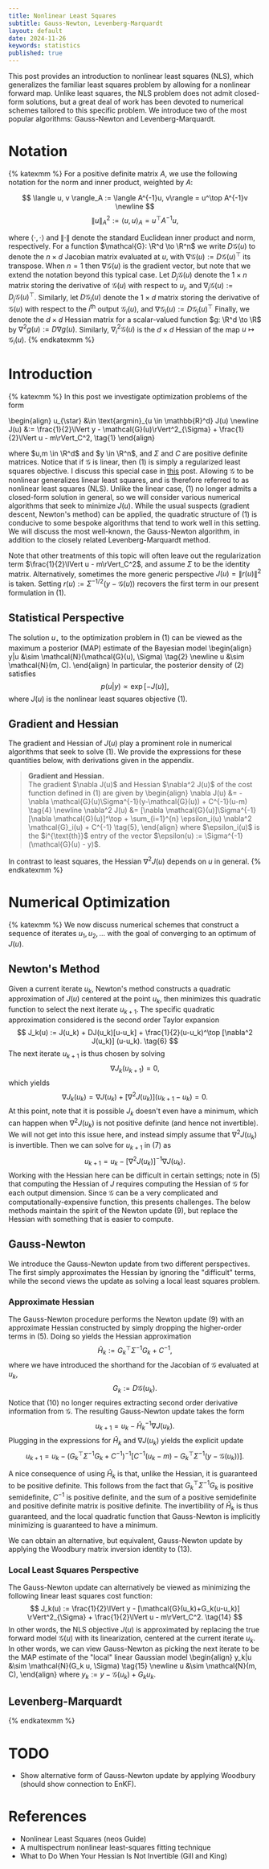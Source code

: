 ```yaml
---
title: Nonlinear Least Squares
subtitle: Gauss-Newton, Levenberg-Marquardt
layout: default
date: 2024-11-26
keywords: statistics
published: true
---
```


This post provides an introduction to nonlinear least squares (NLS), which
generalizes the familiar least squares problem by allowing for a nonlinear
forward map. Unlike least squares, the NLS problem does not admit closed-form
solutions, but a great deal of work has been devoted to numerical schemes
tailored to this specific problem. We introduce two of the most popular
algorithms: Gauss-Newton and Levenberg-Marquardt.

# Notation
{% katexmm %}
For a positive definite matrix $A$, we use the following notation for
the norm and inner product, weighted by $A$:

$$
\langle u, v \rangle_A := \langle A^{-1}u, v\rangle = u^\top A^{-1}v \newline
$$
$$
\lVert u \rVert^2_{A} := \langle u, u\rangle_{A} = u^\top A^{-1}u,
$$

where $\langle \cdot, \cdot \rangle$ and $\lVert \cdot \rVert$ denote the standard
Euclidean inner product and norm, respectively. For a function
$\mathcal{G}: \R^d \to \R^n$ we write $D\mathcal{G}(u)$ to denote
the $n \times d$ Jacobian matrix evaluated at $u$, with
$\nabla \mathcal{G}(u) := D\mathcal{G}(u)^\top$ its transpose. When $n=1$ then
$\nabla \mathcal{G}(u)$ is the gradient vector, but note that we extend the
notation beyond this typical case. Let $D_j\mathcal{G}(u)$ denote the $1 \times n$
matrix storing the derivative of $\mathcal{G}(u)$ with respect to $u_j$, and
$\nabla_j \mathcal{G}(u) := D_j\mathcal{G}(u)^\top$. Similarly, let $D\mathcal{G}_i(u)$ denote
the $1 \times d$ matrix storing the derivative of $\mathcal{G}(u)$ with respect to
the $i^{\text{th}}$ output $\mathcal{G}_i(u)$, and $\nabla \mathcal{G}_i(u) := D\mathcal{G}_i(u)^\top$
Finally, we denote the $d \times d$ Hessian matrix for a scalar-valued
function $g: \R^d \to \R$ by $\nabla^2 g(u) := D\nabla g(u)$.
Similarly, $\nabla^2_i \mathcal{G}(u)$ is the $d \times d$ Hessian of the map
$u \mapsto \mathcal{G}_i(u)$.
{% endkatexmm %}

# Introduction
{% katexmm %}
In this post we investigate optimization problems of the form

\begin{align}
u_{\star} &\in \text{argmin}\_{u \in \mathbb{R}^d} J(u) \newline
J(u) &:= \frac{1}{2}\lVert y - \mathcal{G}(u)\rVert^2_{\Sigma} + \frac{1}{2}\lVert u - m\rVert_C^2, \tag{1}
\end{align}

where $u,m \in \R^d$ and $y \in \R^n$, and $\Sigma$ and $C$ are positive
definite matrices. Notice that if $\mathcal{G}$ is linear, then (1) is simply
a regularized least squares objective. I discuss this special case in
[this](https://arob5.github.io/blog/2024/07/03/lin-Gauss/) post.
Allowing $\mathcal{G}$ to be nonlinear
generalizes linear least squares, and is therefore referred to as nonlinear
least squares (NLS). Unlike the linear case, (1) no longer admits a closed-form
solution in general, so we will consider various numerical algorithms that
seek to minimize $J(u)$. While the usual suspects (gradient descent, Newton's
method) can be applied, the quadratic structure of (1) is conducive to some
bespoke algorithms that tend to work well in this setting. We will discuss the
most well-known, the Gauss-Newton algorithm, in addition to the closely related
Levenberg-Marquardt method.

Note that other treatments of this topic will often leave out the regularization
term $\frac{1}{2}\lVert u - m\rVert_C^2$, and assume $\Sigma$ to be the identity
matrix. Alternatively, sometimes the more generic perspective
$J(u) = \lVert r(u) \rVert^2$ is taken. Setting
$r(u) := \Sigma^{-1/2}(y - \mathcal{G}(u))$ recovers the first term in our
present formulation in (1).

## Statistical Perspective
The solution $u_{\star}$ to the optimization problem in (1) can be viewed
as the maximum a posterior (MAP) estimate of the Bayesian model
\begin{align}
y|u &\sim \mathcal{N}(\mathcal{G}(u), \Sigma) \tag{2} \newline
u &\sim \mathcal{N}(m, C).
\end{align}
In particular, the posterior density of (2) satisfies
$$
p(u|y) \propto \exp\left[-J(u)\right], \tag{3}
$$
where $J(u)$ is the nonlinear least squares objective (1).

## Gradient and Hessian
The gradient and Hessian of $J(u)$ play a prominent role in numerical
algorithms that seek to solve (1). We provide the expressions for these
quantities below, with derivations given in the appendix.
<blockquote>
  <p><strong>Gradient and Hessian.</strong> <br>
  The gradient $\nabla J(u)$ and Hessian $\nabla^2 J(u)$ of the cost function
  defined in (1) are given by
  \begin{align}
  \nabla J(u) &= -\nabla \mathcal{G}(u)\Sigma^{-1}(y-\mathcal{G}(u)) + C^{-1}(u-m) \tag{4} \newline
  \nabla^2 J(u) &= [\nabla \mathcal{G}(u)]\Sigma^{-1}[\nabla \mathcal{G}(u)]^\top  +
  \sum_{i=1}^{n} \epsilon_i(u) \nabla^2 \mathcal{G}_i(u) + C^{-1} \tag{5},
  \end{align}
  where $\epsilon_i(u)$ is the $i^{\text{th}}$ entry of the vector
  $\epsilon(u) := \Sigma^{-1}(\mathcal{G}(u) - y)$.
  </p>
</blockquote>

In contrast to least squares, the Hessian $\nabla^2 J(u)$ depends on $u$ in
general.
{% endkatexmm %}

# Numerical Optimization
{% katexmm %}
We now discuss numerical schemes that construct a sequence of iterates
$u_1, u_2, \dots$ with the goal of converging to an optimum of $J(u)$.

## Newton's Method
Given a current iterate $u_k$, Newton's method constructs a quadratic
approximation of $J(u)$ centered at the point $u_k$, then minimizes this
quadratic function to select the next iterate $u_{k+1}$. The specific
quadratic approximation considered is the second order Taylor expansion
$$
J_k(u) := J(u_k) + DJ(u_k)[u-u_k] + \frac{1}{2}(u-u_k)^\top [\nabla^2 J(u_k)] (u-u_k). \tag{6}
$$
The next iterate $u_{k+1}$ is thus chosen by solving
$$
\nabla J_k(u_{k+1}) = 0, \tag{7}
$$
which yields
$$
\nabla J_k(u_k) = \nabla J(u_k) + [\nabla^2 J(u_k)] (u_{k+1}-u_k) = 0. \tag{8}
$$
At this point, note that it is possible $J_k$ doesn't even have a minimum,
which can happen when $\nabla^2 J(u_k)$ is not positive definite (and hence
not invertible). We will not get into this
issue here, and instead simply assume that $\nabla^2 J(u_k)$ is invertible. Then
we can solve for $u_{k+1}$ in (7) as
$$
u_{k+1} = u_k - [\nabla^2 J(u_k)]^{-1} \nabla J(u_k). \tag{9}
$$
Working with the Hessian here can be difficult in certain settings; note in
(5) that computing the Hessian of $J$ requires computing the Hessian of
$\mathcal{G}$ for each output dimension. Since $\mathcal{G}$ can be a very
complicated and computationally-expensive function, this presents challenges.
The below methods maintain the spirit of the Newton update (9), but replace
the Hessian with something that is easier to compute.

## Gauss-Newton
We introduce the Gauss-Newton update from two different perspectives. The
first simply approximates the Hessian by ignoring the "difficult" terms, while
the second views the update as solving a local least squares problem.

### Approximate Hessian
The Gauss-Newton procedure performs the Newton update (9) with an approximate
Hessian constructed by simply dropping the higher-order terms in (5).
Doing so yields the Hessian approximation
$$
\hat{H}_k := G_k^\top \Sigma^{-1}G_k + C^{-1}, \tag{10}
$$
where we have introduced the shorthand for the Jacobian of $\mathcal{G}$
evaluated at $u_k$,
$$
G_k := D\mathcal{G}(u_k). \tag{11}
$$
Notice that (10) no longer requires extracting second order derivative
information from $\mathcal{G}$. The resulting Gauss-Newton update takes the form
$$
u_{k+1} = u_k - \hat{H}_k^{-1} \nabla J(u_k). \tag{12}
$$
Plugging in the expressions for $\hat{H}_k$ and $\nabla J(u_k)$ yields the
explicit update
$$
u_{k+1}
= u_k - \left(G_k^\top \Sigma^{-1}G_k + C^{-1} \right)^{-1} \left[C^{-1}(u_k-m) - G_k^\top \Sigma^{-1}(y-\mathcal{G}(u_k)) \right]. \tag{13}
$$

A nice consequence of using $\hat{H}_k$ is that, unlike the Hessian, it is
guaranteed to be positive definite. This follows from the fact that
$G^\top_k \Sigma^{-1}G_k$ is positive semidefinite, $C^{-1}$ is positive definite,
and the sum of a positive semidefinite and positive definite matrix is positive
definite. The invertibility of $\hat{H}_k$ is thus guaranteed, and the local quadratic
function that Gauss-Newton is implicitly minimizing is guaranteed to have a minimum.

We can obtain an alternative, but equivalent, Gauss-Newton update by applying
the Woodbury matrix inversion identity to (13).  

### Local Least Squares Perspective
The Gauss-Newton update can alternatively be viewed as minimizing the following
linear least squares cost function:
$$
J_k(u) := \frac{1}{2}\lVert y - [\mathcal{G}(u_k)+G_k(u-u_k)] \rVert^2_{\Sigma} + \frac{1}{2}\lVert u - m\rVert_C^2. \tag{14}
$$
In other words, the NLS objective $J(u)$ is approximated by replacing the
true forward model $\mathcal{G}(u)$ with its linearization, centered at
the current iterate $u_k$. In other words, we can view Gauss-Newton as picking
the next iterate to be the MAP estimate of the "local" linear Gaussian model
\begin{align}
y_k|u &\sim \mathcal{N}(G_k u, \Sigma) \tag{15} \newline
u &\sim \mathcal{N}(m, C),
\end{align}
where $y_k := y - \mathcal{G}(u_k) + G_k u_k$.

## Levenberg-Marquardt

{% endkatexmm %}

# TODO
- Show alternative form of Gauss-Newton update by applying Woodbury (should show connection to EnKF).

# References
- Nonlinear Least Squares (neos Guide)
- A multispectrum nonlinear least-squares fitting technique
- What to Do When Your Hessian Is Not Invertible (Gill and King)

